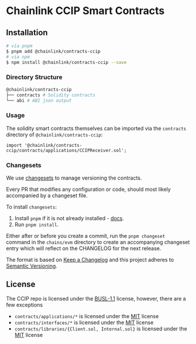 # Chainlink CCIP Smart Contracts

## Installation

```sh
# via pnpm
$ pnpm add @chainlink/contracts-ccip
# via npm
$ npm install @chainlink/contracts-ccip --save
```

### Directory Structure

```sh
@chainlink/contracts-ccip
├── contracts # Solidity contracts
└── abi # ABI json output
```

### Usage

The solidity smart contracts themselves can be imported via the `contracts` directory of `@chainlink/contracts-ccip`:

```solidity
import '@chainlink/contracts-ccip/contracts/applications/CCIPReceiver.sol';
```

### Changesets

We use [changesets](https://github.com/changesets/changesets) to manage versioning the contracts.

Every PR that modifies any configuration or code, should most likely accompanied by a changeset file.

To install `changesets`:

1. Install `pnpm` if it is not already installed - [docs](https://pnpm.io/installation).
2. Run `pnpm install`.

Either after or before you create a commit, run the `pnpm changeset` command in the `chains/evm` directory to create an accompanying changeset entry which will reflect on the CHANGELOG for the next release.

The format is based on [Keep a Changelog](https://keepachangelog.com/en/1.0.0/) and this project adheres to [Semantic Versioning](https://semver.org/spec/v2.0.0.html).

## License

The CCIP repo is licensed under the [BUSL-1.1](./src/v0.8/ccip/LICENSE.md) license, however, there are a few exceptions

- `contracts/applications/*` is licensed under the [MIT](./src/v0.8/ccip/LICENSE-MIT.md) license
- `contracts/interfaces/*` is licensed under the [MIT](./src/v0.8/ccip/LICENSE-MIT.md) license
- `contracts/libraries/{Client.sol, Internal.sol}` is licensed under the [MIT](./src/v0.8/ccip/LICENSE-MIT.md) license
